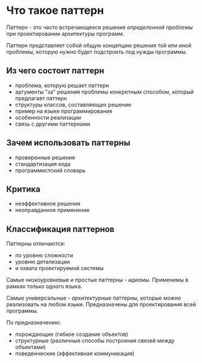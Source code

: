 # Что такое паттерн

Паттерн - это часто встречающееся решение *определенной проблемы* при проектировании архитектуры программ.

Паттерн представляет собой общую концепцию решения той или иной проблемы, которую нужно будет подстроить под нужды программы.

## Из чего состоит паттерн

- проблема, которую решает паттерн
- аргументы "за" решения проблемы конкретным способом, который предлагает паттерн
- структуры классов, составляющих решение
- пример на языке программирования
- особенности реализации
- связь с другими паттернами

## Зачем использовать паттерны

- проверенные решения
- стандартизация кода
- программистский словарь

## Критика

- неэффективное решения
- неоправданное применение

## Классификация паттернов

Паттерны отличаются:
- по уровню сложности
- уровню детализации
- и охвата проектируемой системы

Самые низкоуровневые и простые паттерны - *идиомы*. Применимы в рамках только одного языка.

Самые универсальные - *архитектурные* паттерны, которые можно реализовать на любом языке. Предназначены для проектирования всей программы.

По предназначению:
- порождающие (гибкое создание объектов)
- структурные (различные способы построения связей между объектами)
- поведенческие (эффективная коммуникация)
